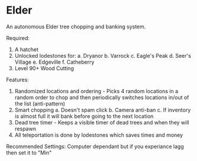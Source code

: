 # Elder
An autonomous Elder tree chopping and banking system.


Required:
1. A hatchet
2. Unlocked lodestones for:
	a. Dryanor
	b. Varrock
	c. Eagle's Peak
	d. Seer's Village
	e. Edgeville
	f. Catheberry
3. Level 90+ Wood Cutting


Features:
1. Randomized locations and ordering - Picks 4 random locations in a random order to chop and then periodically switches locations in/out of the list (anti-pattern)
2. Smart chopping
	a. Doesn't spam click
	b. Camera anti-ban
	c. If inventory is almost full it will bank before going to the next location
3. Dead tree timer - Keeps a visible timer of dead trees and when they will respawn
4. All teleportation is done by lodestones which saves times and money


Recommended Settings:
Computer dependant but if you experiance lagg then set it to "Min"
